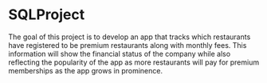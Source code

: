 # SQLProject

The goal of this project is to develop an app that tracks which restaurants have registered to be premium restaurants along with monthly fees. This information will show the financial status of the company while also reflecting the popularity of the app as more restaurants will pay for premium memberships as the app grows in prominence.
